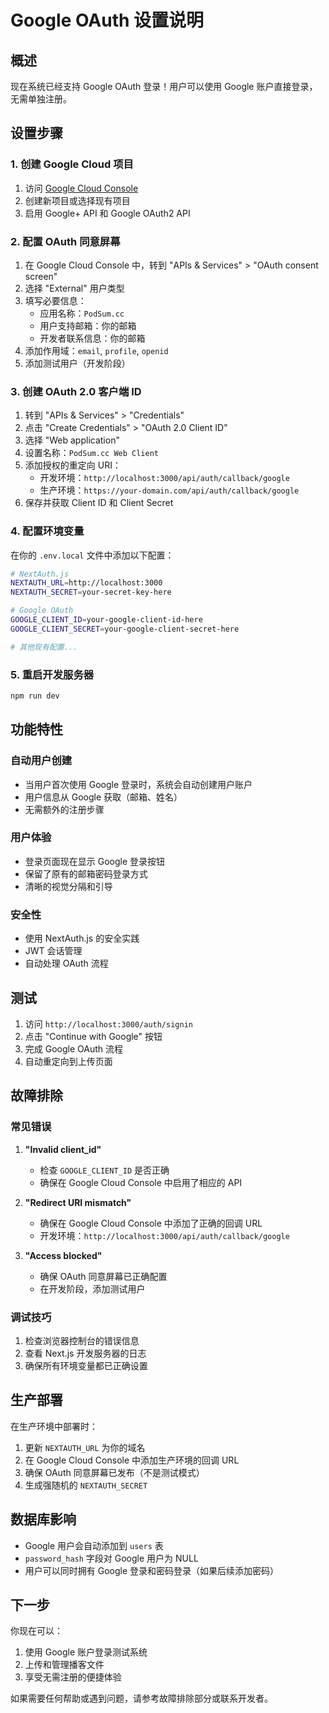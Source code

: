 # Google OAuth 设置说明

## 概述

现在系统已经支持 Google OAuth 登录！用户可以使用 Google 账户直接登录，无需单独注册。

## 设置步骤

### 1. 创建 Google Cloud 项目

1. 访问 [Google Cloud Console](https://console.cloud.google.com/)
2. 创建新项目或选择现有项目
3. 启用 Google+ API 和 Google OAuth2 API

### 2. 配置 OAuth 同意屏幕

1. 在 Google Cloud Console 中，转到 "APIs & Services" > "OAuth consent screen"
2. 选择 "External" 用户类型
3. 填写必要信息：
   - 应用名称：`PodSum.cc`
   - 用户支持邮箱：你的邮箱
   - 开发者联系信息：你的邮箱
4. 添加作用域：`email`, `profile`, `openid`
5. 添加测试用户（开发阶段）

### 3. 创建 OAuth 2.0 客户端 ID

1. 转到 "APIs & Services" > "Credentials"
2. 点击 "Create Credentials" > "OAuth 2.0 Client ID"
3. 选择 "Web application"
4. 设置名称：`PodSum.cc Web Client`
5. 添加授权的重定向 URI：
   - 开发环境：`http://localhost:3000/api/auth/callback/google`
   - 生产环境：`https://your-domain.com/api/auth/callback/google`
6. 保存并获取 Client ID 和 Client Secret

### 4. 配置环境变量

在你的 `.env.local` 文件中添加以下配置：

```bash
# NextAuth.js
NEXTAUTH_URL=http://localhost:3000
NEXTAUTH_SECRET=your-secret-key-here

# Google OAuth
GOOGLE_CLIENT_ID=your-google-client-id-here
GOOGLE_CLIENT_SECRET=your-google-client-secret-here

# 其他现有配置...
```

### 5. 重启开发服务器

```bash
npm run dev
```

## 功能特性

### 自动用户创建
- 当用户首次使用 Google 登录时，系统会自动创建用户账户
- 用户信息从 Google 获取（邮箱、姓名）
- 无需额外的注册步骤

### 用户体验
- 登录页面现在显示 Google 登录按钮
- 保留了原有的邮箱密码登录方式
- 清晰的视觉分隔和引导

### 安全性
- 使用 NextAuth.js 的安全实践
- JWT 会话管理
- 自动处理 OAuth 流程

## 测试

1. 访问 `http://localhost:3000/auth/signin`
2. 点击 "Continue with Google" 按钮
3. 完成 Google OAuth 流程
4. 自动重定向到上传页面

## 故障排除

### 常见错误

1. **"Invalid client_id"**
   - 检查 `GOOGLE_CLIENT_ID` 是否正确
   - 确保在 Google Cloud Console 中启用了相应的 API

2. **"Redirect URI mismatch"**
   - 确保在 Google Cloud Console 中添加了正确的回调 URL
   - 开发环境：`http://localhost:3000/api/auth/callback/google`

3. **"Access blocked"**
   - 确保 OAuth 同意屏幕已正确配置
   - 在开发阶段，添加测试用户

### 调试技巧

1. 检查浏览器控制台的错误信息
2. 查看 Next.js 开发服务器的日志
3. 确保所有环境变量都已正确设置

## 生产部署

在生产环境中部署时：

1. 更新 `NEXTAUTH_URL` 为你的域名
2. 在 Google Cloud Console 中添加生产环境的回调 URL
3. 确保 OAuth 同意屏幕已发布（不是测试模式）
4. 生成强随机的 `NEXTAUTH_SECRET`

## 数据库影响

- Google 用户会自动添加到 `users` 表
- `password_hash` 字段对 Google 用户为 NULL
- 用户可以同时拥有 Google 登录和密码登录（如果后续添加密码）

## 下一步

你现在可以：
1. 使用 Google 账户登录测试系统
2. 上传和管理播客文件
3. 享受无需注册的便捷体验

如果需要任何帮助或遇到问题，请参考故障排除部分或联系开发者。 
